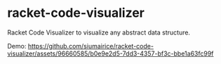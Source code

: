 # racket-code-visualizer
Racket Code Visualizer to visualize any abstract data structure.

Demo: 
https://github.com/siumairice/racket-code-visualizer/assets/96660585/b0e9e2d5-7dd3-4357-bf3c-bbe1a63fc99f

